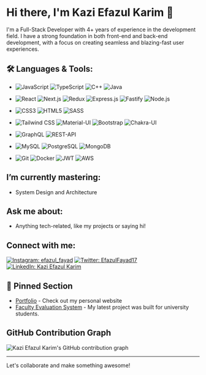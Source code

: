 # Hi there, I'm Kazi Efazul Karim 👋

I'm a Full-Stack Developer with 4+ years of experience in the development field. I have a strong foundation in both front-end and back-end development, with a focus on creating seamless and blazing-fast user experiences.

## 🛠️ Languages & Tools:
- 
  ![JavaScript](https://img.shields.io/badge/-JavaScript-000?&logo=JavaScript)
  ![TypeScript](https://img.shields.io/badge/-TypeScript-000?&logo=TypeScript)
  ![C++](https://img.shields.io/badge/-C++-000?&logo=Cplusplus)
  ![Java](https://img.shields.io/badge/-Java-000?&logo=Java)

- 
  ![React](https://img.shields.io/badge/-React-000?&logo=React)
  ![Next.js](https://img.shields.io/badge/-Next.js-000?&logo=Next.js)
  ![Redux](https://img.shields.io/badge/-Redux-000?&logo=Redux)
  ![Express.js](https://img.shields.io/badge/-Express.js-000?&logo=Express)
  ![Fastify](https://img.shields.io/badge/-Fastify-000?&logo=Fastify)
  ![Node.js](https://img.shields.io/badge/-Node.js-000?&logo=Node.js)

- 
  ![CSS3](https://img.shields.io/badge/-CSS3-000?&logo=CSS3)
  ![HTML5](https://img.shields.io/badge/-HTML5-000?&logo=HTML5)
  ![SASS](https://img.shields.io/badge/-SASS-000?&logo=SASS)

- 
  ![Tailwind CSS](https://img.shields.io/badge/-Tailwind_CSS-000?&logo=Tailwind-CSS)
  ![Material-UI](https://img.shields.io/badge/-Material--UI-000?&logo=Material-UI)
  ![Bootstrap](https://img.shields.io/badge/-Bootstrap-000?&logo=Bootstrap)
  ![Chakra-UI](https://img.shields.io/badge/-Chakra--UI-000?&logo=Chakra-UI)

- 
  ![GraphQL](https://img.shields.io/badge/-GraphQL-000?&logo=GraphQL)
  ![REST-API](https://img.shields.io/badge/-REST-000?&logo=REST)
 

- 
  ![MySQL](https://img.shields.io/badge/-MySQL-000?&logo=MySQL)
  ![PostgreSQL](https://img.shields.io/badge/-PostgreSQL-000?&logo=PostgreSQL)
  ![MongoDB](https://img.shields.io/badge/-MongoDB-000?&logo=MongoDB)
  
- 
  ![Git](https://img.shields.io/badge/-Git-000?&logo=Git)
  ![Docker](https://img.shields.io/badge/-Docker-000?&logo=Docker)
  ![JWT](https://img.shields.io/badge/-JWT-000?&logo=JSON-Web-Tokens)
  ![AWS](https://img.shields.io/badge/-AWS-000?&logo=Amazon-AWS)


## I’m currently mastering:
- System Design and Architecture 

## Ask me about:
- Anything tech-related, like my projects or saying hi!

## Connect with me:
[![Instagram: efazul_fayad](https://img.shields.io/badge/-efazul_fayad-E4405F?style=flat-square&logo=Instagram&logoColor=white&link=https://www.instagram.com/efazul_fayad/)](https://www.instagram.com/efazul_fayad/)
[![Twitter: EfazulFayad17](https://img.shields.io/twitter/follow/EfazulFayad17?style=social)](https://twitter.com/EfazulFayad17)
[![LinkedIn: Kazi Efazul Karim](https://img.shields.io/badge/-Kazi%20Efazul%20Karim-blue?style=flat-square&logo=Linkedin&logoColor=white&link=https://www.linkedin.com/in/kazi-efazul-karim-046964202/)](https://www.linkedin.com/in/kazi-efazul-karim-046964202/)

## 📌 Pinned Section

- [Portfolio](https://www.efazulkarim.me/) - Check out my personal website
- [Faculty Evaluation System](https://facultyevaluation.live) - My latest project was built for university students.


## GitHub Contribution Graph
![Kazi Efazul Karim's GitHub contribution graph](https://activity-graph.herokuapp.com/graph?username=dark-archer1717&theme=xcode)

---

Let's collaborate and make something awesome!
